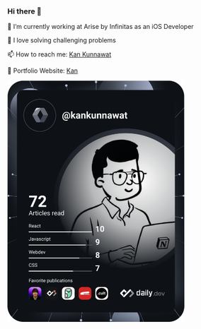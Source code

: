 ### Hi there 👋

💼 I’m currently working at Arise by Infinitas as an iOS Developer

🌱 I love solving challenging problems

📫 How to reach me: <a href="https://www.linkedin.com/in/kankunnawat/">Kan Kunnawat</a>

🥑 Portfolio Website: <a href="https://kankunnawat.netlify.app/">Kan</a>

<a href="https://app.daily.dev/DailyDevTips"><img src="https://github.com/kankunnawat/kankunnawat/blob/main/devcard.svg" width="400" alt="Kan Kunnawat's Dev Card"/></a>




<!--
**kankunnawat/kankunnawat** is a ✨ _special_ ✨ repository because its `README.md` (this file) appears on your GitHub profile.

Here are some ideas to get you started:

- 🔭 I’m currently working on ...
- 🌱 I’m currently learning ...
- 👯 I’m looking to collaborate on ...
- 🤔 I’m looking for help with ...
- 💬 Ask me about ...
- 📫 How to reach me: ...
- 😄 Pronouns: ...
- ⚡ Fun fact: ...
-->
